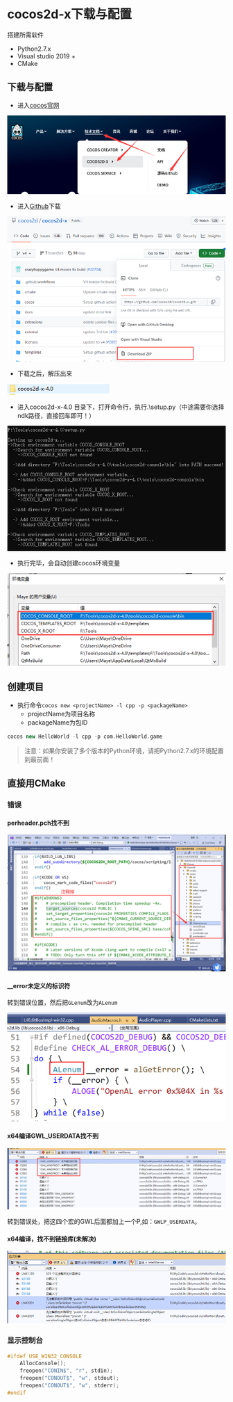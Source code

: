 # cocos2d-x下载与配置

搭建所需软件

+ Python2.7.x
+ Visual studio 2019 +
+ CMake

## 下载与配置

+ 进入[cocos官网](https://www.cocos.com/)

![image-20230330201950926](assets/image-20230330201950926.png)

+ 进入[Github](https://github.com/cocos2d/cocos2d-x)下载

![image-20230330202026699](assets/image-20230330202026699.png)

+ 下载之后，解压出来

![image-20230330202058747](assets/image-20230330202058747.png)

+ 进入cocos2d-x-4.0 目录下，打开命令行，执行.\setup.py（中途需要你选择ndk路径，直接回车即可！）

![image-20230330202354169](assets/image-20230330202354169.png)

+ 执行完毕，会自动创建cocos环境变量

![image-20230330202521689](assets/image-20230330202521689.png)

## 创建项目

+ 执行命令`cocos new <projectName> -l cpp -p <packageName>`
  + projectName为项目名称
  + packageName为包ID

```cpp
cocos new HelloWorld -l cpp -p com.HelloWorld.game
```

> 注意：如果你安装了多个版本的Python环境，请把Python2.7.x的环境配置到最前面！



## 直接用CMake

### 错误

#### perheader.pch找不到

![image-20230330213321692](assets/image-20230330213321692.png)

#### __error未定义的标识符

转到错误位置，然后把`GLenum`改为`ALenum`

![image-20230330213102613](assets/image-20230330213102613.png)

#### x64编译GWL_USERDATA找不到

![image-20230330213631017](assets/image-20230330213631017.png)

转到错误处，把这四个宏的GWL后面都加上一个P,如：`GWLP_USERDATA`。

#### x64编译，找不到链接库(未解决)

![image-20230330214311393](assets/image-20230330214311393.png)



### 显示控制台

```cpp
#ifdef USE_WIN32_CONSOLE  
    AllocConsole();
    freopen("CONIN$", "r", stdin);
    freopen("CONOUT$", "w", stdout);
    freopen("CONOUT$", "w", stderr);
#endif
```

